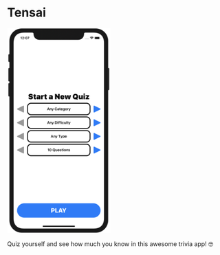 Tensai
======

<img src="Screenshots/trivia_quiz_creator.png" width="240" title="Tensai"/>

Quiz yourself and see how much you know in this awesome trivia app! 🤓
